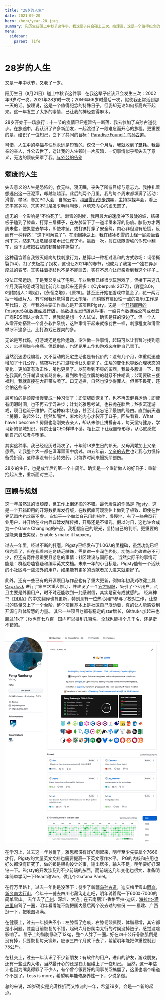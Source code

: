 ```yaml
---
title: "28岁的人生"
date: 2021-09-20
hero: /hero/year-28.jpeg
summary: 阳历生日碰上中秋节这件事，我这辈子只会碰上三次。按理说，这是一个值得纪念的日子，但这一年发生的事，已经让我麻木。
menu:
  sidebar:
    parent: life
---
```




# 28岁的人生

又是一年中秋节，又老了一岁。

阳历生日（9月21日）碰上中秋节这件事，在我这辈子应该只会发生三次：2002年9岁时一次，2021年28岁时一次；2059年66岁时最后一次，假使我正常活到那一天的话。按理说，这是一个值得纪念的特殊日子，但我却无论如何都高兴不起来。这一年发生了太多的事情，已让我的神经变得麻木。

28岁开始于一场旅行：十一节的疫情已经短暂告一断落，我去参加了乌孙古道徒步。在旅途中，我认识了许多新朋友，一起渡过了一段难忘而开心的旅程。更重要的是，结识了一位知己，立下了共同的目标：[Paradise Found：乌孙古道](/trip/20201001-wusun/)。

可惜，人生中的幸福与快乐永远是短暂的。仅仅一个月后，我就收到了噩耗。我最亲的亲人，外公去世了，这让我的人生顿时一片灰暗，一切事情似乎都失去了意义，无边的颓废笼罩了我。[与外公的告别](/misc/yaoguoxun/)



## 颓废的人生

失去意义的人生是恐怖的，食无味，寝无眠，丧失了所有目标与意志力。我挣扎着想逃出这一汪泥潭，却越陷越深。此后的两个月里，我的每个周末都填满了活动：滑雪，攀冰，参加PG大会，自驾云南，[梅里雪山徒步跨年](/trip/20201228-yubeng/)，主持探探年会，看上去丰富多彩，其实不过是追求新鲜刺激，以填充内心的虚无罢了。

虚无的一个影响是“不怕死了”。滑雪的时候，我用最大的速度冲下最陡的坡，结果板子磕到了膝盖，打穿三层裤子，在左膝留下了一道半厘米深的伤痕。膝伤方才两周未愈，便执意去攀冰，即使冲坠，或打镐打穿了安全绳，内心非但没有恐慌，反而有一种释然：“这下可解脱了”。在[雨崩神湖](/trip/20201228-yubeng/)上，我在结冰积雪的山径一屁股坐着滑下来，结果飞出悬崖被灌木拦住保了命。最后一次，则在极限雪坡的作死中翻车，滚下山坡把右腿的韧带给摔撕裂了。

这种蕴含着自我毁灭倾向的找刺激行为，总算以一种相对温和的方式收场：韧带撕裂(1/4)，打了夹板拄了拐杖，这也让2021年的春节，也成为了我第一个独在异乡度过的春节。其实拄着拐杖也不是不能回去，实在不忍心让母亲看到我这个样子…

没法正常运动，于是我又变成了宅男。毕业后我已经很少玩游戏了，但接下来这几个月我玩的游戏可能比前几年加起来还要多：《Cyberpunk 2077》，《群星3.0》，《怪物猎人：崛起》，《永恒之塔》，《原神》。甚至还开始在游戏中氪金了，花一两万抽一堆纸片人，有时候我也觉得自己太堕落。
而稍微有建设性一点的娱乐/工作是写代码，这一年我的主要工作重心是开源项目Pigsty。这是一个[开箱即用的PostgreSQL数据库发行版](https://pigsty.cc) 。搞数据库发行版这种事，一般只有数据库公司或者云厂商RDS团队才会去干，但我就是想一个人试试，确实是狂的没边了。但一个人从零开始搭建一个复杂软件系统，这种事情干起来就像创世一样，刺激程度和滑雪攀冰不遑多让，比打游戏还要爽的多。

无论是写代码，打游戏还是危险运动，专注做一件事情，起码可以让我暂时找到意义，忘掉烦恼与疼痛。但说到底，也还是用工作和游戏来麻醉自己罢了。

当然沉迷游戏编程，又不运动的死宅生活也是有代价的：没有几个月，体重就迅速增加了十几公斤，熬夜写代码打游戏也让头更秃了。生理的变化也导致心理状态的变化：更加富有攻击性，嘴也更臭了。以前看到不爽的东西，我最多腹诽一下，现在我真的会开嘲讽或者骂出来。看到吹牛逼立牌坊的就忍不住嘲讽；公司要砍三餐福利，我就直接在大群带头喷了。口无遮拦，自然也没少得罪人。但民不畏死，还会怕这些吗？

最可怕的是颓废慢慢变成一种习惯了：即使腿脚恢复了，也不再去健身运动；即使有闲暇时间，也不再去学习进步；计划的雅思考试，也被抛在脑后；熬夜沉迷游戏，项目也疏于维护。而这种麻木状态，甚至让我忘记了最初的缘由。直到前天遇上舅舅，说起外公，恍然如隔世，麻木的内心才裂开了口子。回头看看，What have I become ?  舅舅也刚刚失去亲人，却从未停止拼搏奋斗，每天坚持健身，学习新的领域知识，评院士当CEO样样不落。相比之下让我自惭形秽，从心底感觉到自己的垃圾与堕落。

其实这种事，我已经经历过两次了。十年前18岁生日的那天，父母离婚加上父亲患癌，让我整个大一都在浑浑噩噩中度过。四五年前，[父亲的去世](/misc/fengzhenbiao/)也让我心力憔悴备受折磨。这种事没有什么特效药，只能靠时间来慢抚平创伤。

28岁的生日，也是成年后的第一个十周年。确实是一个重新做人的好日子：重新拾起人生，重新面对生活。



## 回顾与规划

这一年虽然过的很颓废，但工作上倒还搞的不错。最代表性的作品是 [Pigsty](https://pigsty.cc)，这是一个开箱即用的开源数据库发行版，在数据库可观测性上做到了极致，即使在世界范围内也丝毫不虚。
它始于一个做给自己用的软件，慢慢地，有了一些典型行业用户，并开始在业内靠口碑发酵传播，开局还是不错的。假以时日，这也许会成为一个Game Changing的产品。我相信自己的眼光，坚持自己的判断，更重要的是能亲自去实现，Enable & make it happen。

过去一年里，经过不断的打磨，Pigsty已经发布了1.0GA的里程碑，虽然功能已经很完善了，但在我看来还是缺乏雕饰，需要进一步润色优化。功能上的改进必不可少，但还有两件最重要且紧急的事情：社区建设与国际化。
当然实际干的事情可能是：群组唠嗑答疑和编写英文文档。未来一年的小目标是，Pigsty能有一个活跃的小社区与一些海外的用户，如果能有更多的贡献者加入进来就更好了。

此外，还有一些已有的开源项目与作品也有了重大更新，例如年初我对改键工具 [Capslock](http://capslock.vonng.com) 进行了第三次重大修订，并建设了一个[官方网站](http://capslock.vonng.com)，吸引了不少用户，而且主要是外国用户，时不时还能收到一封感谢信，其实是蛮有成就感的。
经典神书《[DDIA](https://ddia.vonng.com)》的中文翻译也有更新，特别是有一位热心用户参与了校对工作，让整书的质量又上了一个台阶，整个项目基本上是社区自己驱动着，真的让人能感受到开源与群体智慧的力量。
其它一些项目也都有稳定的star增长，Github⭐️加起来也超过11k了；fo也有七八百，国内可以排到几百名，全球也能排个几千名，还是挺不错的。

![](github-bio.png)

在学习上，过去这一年怠惰了，雅思都没有好好刷起来，明年至少先要拿个7666才行，Pigsty的大量英文文档也需要提高一下英文写作水平。
PG的内核和应用也好久都没有研究了，做的都是架构设计的事，输出居多，输入不足，明年要好好深钻一下。Pigsty的开发涉及到不少前端的东西，而前端这几年变化也很大，准备明年简单学习一下React和Vue，做几个Grafana Panel。

在行万里路上，过去一年倒是没落下：徒步了新疆[乌孙古道](/trip/20201001-wusun/)，迪庆梅里雪山[雨崩](/trip/20201228-yubeng/)，[新乡南太行山](/trip/20210617-taihong/)，今年十一就去四川七藏沟走走吧，明年试着爬一下6000-7000的简单雪山。
去年去了[广州](/trip/20210116-guangzhou/)、深圳、大连；在云南丽江-香格里拉-迪庆，[海拉尔-满洲里](/trip/20210613-manchuria/)自驾了一圈，明年看看能不能把国内最后两个没去过的省份 —— 福建、广西逛一下，把地图填满。

在健康上，过去一年损失不小：左膝留了疤痕，右膝韧带撕裂，体脂暴增，其它都是小问题。膝盖目前恢复的不错，起码六月份爬南太行的时候没掉链子，感觉没啥影响了。
肚子上的脂肪暴涨了12kg，整个人胖了一圈。好在四十公斤骨骼肌倒是没有掉，只要恢复每天锻炼，应该三四个月就下去了，希望明年能把体重控制到75公斤。

在社交上，过去一年认识了不少新朋友：有软件的用户，进山的驴友，游戏朋友，还有一些业内大佬，当然最开心的还是在山里碰上了一位知己。
当然，这一年估计也因为嘴臭得罪了不少人，有个曾今很要好的同事关系搞僵了，这里也唱个喏道个不是了。Less is more，希望明年能修身养性一下，少说多做。

总的来说，28岁确实是充满挫折而又惨淡的一年，希望29岁，会是一个新的起点。

